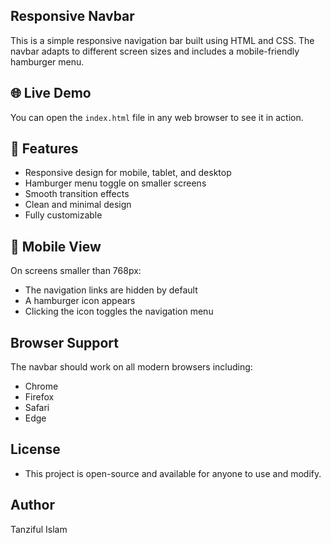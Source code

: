 ## Responsive Navbar

This is a simple responsive navigation bar built using HTML and CSS. The navbar adapts to different screen sizes and includes a mobile-friendly hamburger menu.

## 🌐 Live Demo

You can open the `index.html` file in any web browser to see it in action.

## 🧰 Features

- Responsive design for mobile, tablet, and desktop
- Hamburger menu toggle on smaller screens
- Smooth transition effects
- Clean and minimal design
- Fully customizable

## 📱 Mobile View

On screens smaller than 768px:
- The navigation links are hidden by default
- A hamburger icon appears
- Clicking the icon toggles the navigation menu

## Browser Support
The navbar should work on all modern browsers including:

- Chrome
- Firefox
- Safari
- Edge

## License
- This project is open-source and available for anyone to use and modify.

## Author
Tanziful Islam
